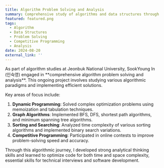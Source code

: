 ```yaml
---
title: Algorithm Problem Solving and Analysis
summary: Comprehensive study of algorithms and data structures through competitive programming and theoretical analysis.
featured: featured.png
tags:
  - Algorithm
  - Data Structures
  - Problem Solving
  - Competitive Programming
  - Analysis
date: 2024-08-20
external_link: ''
---
```

<div class="justify-text">
As part of algorithm studies at Jeonbuk National University, SookYoung In (인숙영) engaged in **comprehensive algorithm problem solving and analysis**. This ongoing project involves studying various algorithmic paradigms and implementing efficient solutions.

Key areas of focus include:
1. **Dynamic Programming**: Solved complex optimization problems using memoization and tabulation techniques.
2. **Graph Algorithms**: Implemented BFS, DFS, shortest path algorithms, and minimum spanning tree algorithms.
3. **Sorting and Searching**: Analyzed time complexity of various sorting algorithms and implemented binary search variations.
4. **Competitive Programming**: Participated in online contests to improve problem-solving speed and accuracy.

Through this algorithmic journey, I developed strong analytical thinking skills and learned to optimize code for both time and space complexity, essential skills for technical interviews and software development.
</div>
